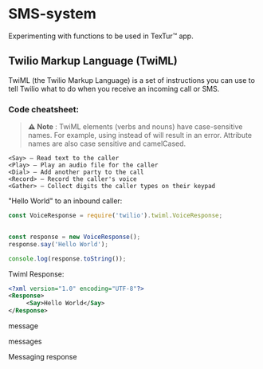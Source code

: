 # SMS-system
Experimenting with functions to be used in TexTur™ app. 


## Twilio Markup Language (TwiML)
TwiML (the Twilio Markup Language) is a set of instructions you can use to tell Twilio what to do when you receive an incoming call or SMS.

### Code cheatsheet:
> **⚠ Note** : TwiML elements (verbs and nouns) have case-sensitive names. For example, using <say> instead of <Say> will result in an error. Attribute names are also case sensitive and camelCased.
```twiml
<Say> — Read text to the caller
<Play> — Play an audio file for the caller
<Dial> — Add another party to the call
<Record> — Record the caller's voice
<Gather> — Collect digits the caller types on their keypad
```

<Say> "Hello World" to an inbound caller:
```javascript
const VoiceResponse = require('twilio').twiml.VoiceResponse;


const response = new VoiceResponse();
response.say('Hello World');

console.log(response.toString());
```
Twiml Response:
```xml
<?xml version="1.0" encoding="UTF-8"?>
<Response>
     <Say>Hello World</Say>
</Response>
```


message 

messages 

Messaging response 
